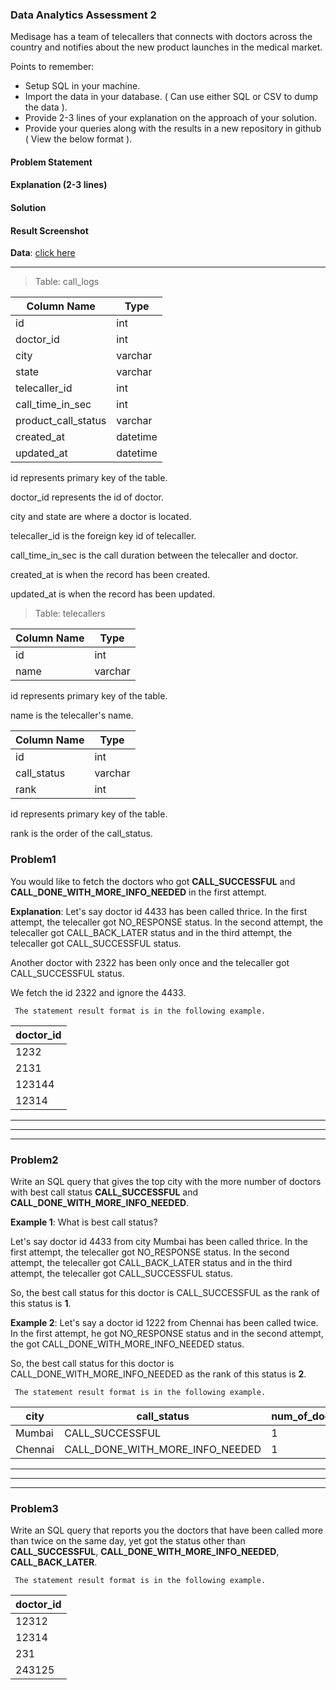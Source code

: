 ### Data Analytics Assessment 2

Medisage has a team of telecallers that connects with doctors across the country and notifies about the new product launches in the medical market.

Points to remember:

 - Setup SQL in your machine.
 - Import the data in your database. ( Can use either SQL or CSV to dump the data ).
 - Provide 2-3 lines of your explanation on the approach of your solution.
 - Provide your queries along with the results in a new repository in github ( View the below format ).

 #### **Problem Statement**

#### **Explanation (2-3 lines)**

#### **Solution**

#### **Result Screenshot**

**Data**: [click here](https://github.com/29nikhilgarakapati/data-analytics-assessment-2/tree/main/data)

---

> Table: call_logs

| Column Name | Type |
| ----------- | ---- |
| id | int |
| doctor_id | int |
| city | varchar |
| state | varchar |
| telecaller_id | int |
| call_time_in_sec | int |
| product_call_status | varchar |
| created_at | datetime |
| updated_at | datetime |

id represents primary key of the table.

doctor_id represents the id of doctor.

city and state are where a doctor is located.

telecaller_id is the foreign key id of telecaller.

call_time_in_sec is the call duration between the telecaller and doctor.

created_at is when the record has been created.

updated_at is when the record has been updated.

> Table: telecallers

| Column Name | Type |
| ----------- | ---- |
| id | int |
| name | varchar |

id represents primary key of the table.

name is the telecaller's name.

| Column Name | Type |
| ----------- | ---- |
| id | int |
| call_status | varchar |
| rank | int |

id represents primary key of the table.

rank is the order of the call_status.

### Problem1

You would like to fetch the doctors who got **CALL_SUCCESSFUL** and **CALL_DONE_WITH_MORE_INFO_NEEDED** in the first attempt.

**Explanation**: Let's say doctor id 4433 has been called thrice. In the first attempt, the telecaller got NO_RESPONSE status. In the second attempt, the telecaller got CALL_BACK_LATER status and in the third attempt, the telecaller got CALL_SUCCESSFUL status.

Another doctor with 2322 has been only once and the telecaller got CALL_SUCCESSFUL status.

We fetch the id 2322 and ignore the 4433.

``` The statement result format is in the following example.```

| doctor_id |
| - |
| 1232 |
| 2131 |
| 123144 |
| 12314 |

---
---
---
### Problem2

Write an SQL query that gives the top city with the more number of doctors with best call status **CALL_SUCCESSFUL** and **CALL_DONE_WITH_MORE_INFO_NEEDED**.

**Example 1**: What is best call status?

Let's say doctor id 4433 from city Mumbai has been called thrice. In the first attempt, the telecaller got NO_RESPONSE status. In the second attempt, the telecaller got CALL_BACK_LATER status and in the third attempt, the telecaller got CALL_SUCCESSFUL status.

So, the best call status for this doctor is CALL_SUCCESSFUL as the rank of this status is **1**.

**Example 2**: Let's say a doctor id 1222 from Chennai has been called twice. In the first attempt, he got NO_RESPONSE status and in the second attempt, the got CALL_DONE_WITH_MORE_INFO_NEEDED status.

So, the best call status for this doctor is CALL_DONE_WITH_MORE_INFO_NEEDED as the rank of this status is **2**.

``` The statement result format is in the following example.```

| city | call_status | num_of_doctors |
| - | - |- |
| Mumbai | CALL_SUCCESSFUL | 1 |
| Chennai | CALL_DONE_WITH_MORE_INFO_NEEDED | 1 |

---
---
---

### Problem3

Write an SQL query that reports you the doctors that have been called more than twice on the same day, yet got the status other than **CALL_SUCCESSFUL**, **CALL_DONE_WITH_MORE_INFO_NEEDED**, **CALL_BACK_LATER**.

``` The statement result format is in the following example.```

| doctor_id |
| - |
| 12312 |
| 12314 |
| 231 |
| 243125 |
